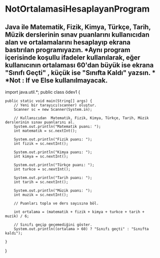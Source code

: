 # NotOrtalamasiHesaplayanProgram

## Java ile Matematik, Fizik, Kimya, Türkçe, Tarih, Müzik derslerinin sınav puanlarını kullanıcıdan alan ve ortalamalarını hesaplayıp ekrana bastırılan programıyazın. *Aynı program içerisinde koşullu ifadeler kullanılarak, eğer kullanıcının ortalaması 60'dan büyük ise ekrana "Sınıfı Geçti" , küçük ise "Sınıfta Kaldı" yazsın. * *Not : If ve Else kullanılmayacak.

import java.util.*;
public class ödev1 {

	public static void main(String[] args) {
		// Yeni bir tarayıcı(scanner) oluştur.
		Scanner sc = new Scanner(System.in);
		
		// Kullanıcıdan  Matematik, Fizik, Kimya, Türkçe, Tarih, Müzik derslerinin sınav puanlarını al.
		System.out.println("Matematik puanı: ");
		int matematik = sc.nextInt();
		
		System.out.println("Fizik puanı: ");
		int fizik = sc.nextInt();
		
		System.out.println("Kimya puanı: ");
		int kimya = sc.nextInt();
		
		System.out.println("Türkçe puanı: ");
		int turkce = sc.nextInt();
		
		System.out.println("Tarih puanı: ");
		int tarih = sc.nextInt();
		
		System.out.println("Müzik puanı: ");
		int muzik = sc.nextInt();
		
		// Puanları topla ve ders sayısına böl.
		
		int ortalama = (matematik + fizik + kimya + turkce + tarih + muzik) / 6;
		
		// Sınıfı geçip geçemediğini göster.
		System.out.println((ortalama > 60) ? "Sınıfı geçti" : "Sınıfta kaldı");
		
	}

}
